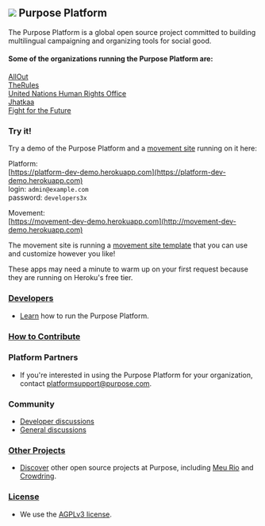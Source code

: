 ## ![](https://purpose-platform.s3.amazonaws.com/github.wiki.images/logo.png) Purpose Platform

The Purpose Platform is a global open source project committed to building multilingual campaigning and organizing tools for social good.

#### Some of the organizations running the Purpose Platform are:  

[AllOut](https://allout.org/en)  
[TheRules](http://www.therules.org/)  
[United Nations Human Rights Office](https://www.unfe.org/en)  
[Jhatkaa](http://www.jhatkaa.org/)  
[Fight for the Future](http://www.fightforthefuture.org/)

### Try it!

Try a demo of the Purpose Platform and a [movement site](https://github.com/PurposeOpen/Movement) running on it here:

Platform:  
[https://platform-dev-demo.herokuapp.com](https://platform-dev-demo.herokuapp.com)  
login: `admin@example.com`  
password: `developers3x`

Movement:  
[https://movement-dev-demo.herokuapp.com](http://movement-dev-demo.herokuapp.com)

The movement site is running a [movement site template](https://github.com/PurposeOpen/Movement) that you can use and customize however you like!

These apps may need a minute to warm up on your first request because they are running on Heroku's free tier.

### [Developers](https://github.com/PurposeOpen/Platform/wiki/Developers)
- [Learn](https://github.com/PurposeOpen/Platform/wiki/Developers) how to run the Purpose Platform.

### [How to Contribute](https://github.com/PurposeOpen/Platform/wiki/How-to-Contribute)

### Platform Partners
- If you're interested in using the Purpose Platform for your organization, contact <platformsupport@purpose.com>.

### Community
- [Developer discussions](http://groups.google.com/group/purpose-platform-dev)
- [General discussions](http://groups.google.com/group/purpose-platform-general)

### [Other Projects](https://github.com/PurposeOpen/Platform/wiki/Other-Projects)
- [Discover](https://github.com/PurposeOpen/Platform/wiki/Other-Projects) other open source projects at Purpose, including [Meu Rio](https://github.com/meurio/meurio) and [Crowdring](https://github.com/therules/CrowdRing).

### [License](https://github.com/PurposeOpen/Platform/wiki/License)
- We use the [AGPLv3 license](https://github.com/PurposeOpen/Platform/wiki/License).
